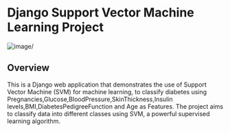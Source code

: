 # Django Support Vector Machine Learning Project

![image/](form_image.png)

## Overview
This is a Django web application that demonstrates the use of Support Vector Machine (SVM) for machine learning, to classify diabetes using Pregnancies,Glucose,BloodPressure,SkinThickness,Insulin levels,BMI,DiabetesPedigreeFunction and Age as Features. The project aims to classify data into different classes using SVM, a powerful supervised learning algorithm.
